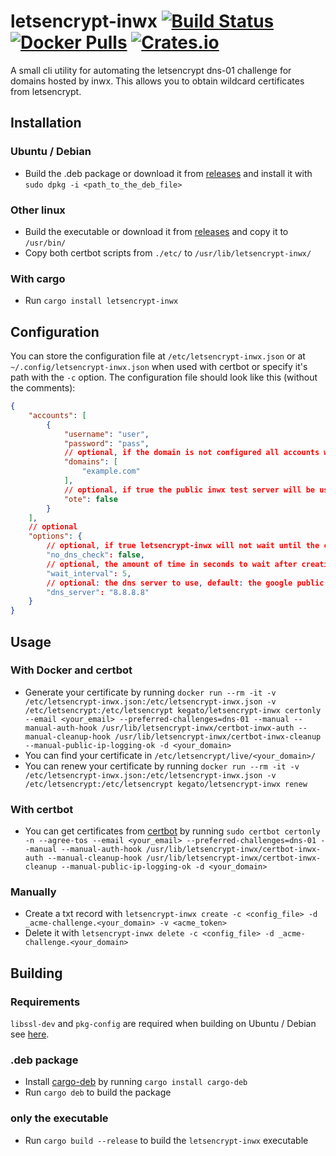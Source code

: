 # letsencrypt-inwx [![Build Status](https://travis-ci.org/kegato/letsencrypt-inwx.svg?branch=master)](https://travis-ci.org/kegato/letsencrypt-inwx) [![Docker Pulls](https://img.shields.io/docker/pulls/kegato/letsencrypt-inwx.svg)](https://hub.docker.com/r/kegato/letsencrypt-inwx/) [![Crates.io](https://img.shields.io/crates/v/letsencrypt-inwx.svg)](https://crates.io/crates/letsencrypt-inwx)

A small cli utility for automating the letsencrypt dns-01 challenge for domains hosted by inwx. This allows you to obtain wildcard certificates from letsencrypt.

## Installation
### Ubuntu / Debian
- Build the .deb package or download it from [releases](https://github.com/kegato/letsencrypt-inwx/releases/latest) and install it with `sudo dpkg -i <path_to_the_deb_file>`

### Other linux
- Build the executable or download it from [releases](https://github.com/kegato/letsencrypt-inwx/releases/latest) and copy it to `/usr/bin/`
- Copy both certbot scripts from `./etc/` to `/usr/lib/letsencrypt-inwx/`

### With cargo
- Run `cargo install letsencrypt-inwx`

## Configuration
You can store the configuration file at `/etc/letsencrypt-inwx.json` or at `~/.config/letsencrypt-inwx.json` when used with certbot or specify it's path with the `-c` option.
The configuration file should look like this (without the comments):
```json
{
	"accounts": [
		{
			"username": "user",
			"password": "pass",
			// optional, if the domain is not configured all accounts will be tried
			"domains": [
				"example.com"
			],
			// optional, if true the public inwx test server will be used
			"ote": false
		}
	],
	// optional
	"options": {
		// optional, if true letsencrypt-inwx will not wait until the created record is publicly visible, default: false
		"no_dns_check": false,
		// optional, the amount of time in seconds to wait after creating a record, default: 5 seconds
		"wait_interval": 5,
		// optional: the dns server to use, default: the google public dns server
		"dns_server": "8.8.8.8"
	}
}
```

## Usage
### With Docker and certbot
- Generate your certificate by running `docker run --rm -it -v /etc/letsencrypt-inwx.json:/etc/letsencrypt-inwx.json -v /etc/letsencrypt:/etc/letsencrypt kegato/letsencrypt-inwx certonly --email <your_email> --preferred-challenges=dns-01 --manual --manual-auth-hook /usr/lib/letsencrypt-inwx/certbot-inwx-auth --manual-cleanup-hook /usr/lib/letsencrypt-inwx/certbot-inwx-cleanup --manual-public-ip-logging-ok -d <your_domain>`
- You can find your certificate in `/etc/letsencrypt/live/<your_domain>/`
- You can renew your certificate by running `docker run --rm -it -v /etc/letsencrypt-inwx.json:/etc/letsencrypt-inwx.json -v /etc/letsencrypt:/etc/letsencrypt kegato/letsencrypt-inwx renew`

### With certbot
- You can get certificates from [certbot](https://certbot.eff.org/) by running `sudo certbot certonly -n --agree-tos --email <your_email> --preferred-challenges=dns-01 --manual --manual-auth-hook /usr/lib/letsencrypt-inwx/certbot-inwx-auth --manual-cleanup-hook /usr/lib/letsencrypt-inwx/certbot-inwx-cleanup --manual-public-ip-logging-ok -d <your_domain>`

### Manually
- Create a txt record with `letsencrypt-inwx create -c <config_file> -d _acme-challenge.<your_domain> -v <acme_token>`
- Delete it with `letsencrypt-inwx delete -c <config_file> -d _acme-challenge.<your_domain>`

## Building
### Requirements
`libssl-dev` and `pkg-config` are required when building on Ubuntu / Debian see [here](https://github.com/sfackler/rust-openssl).

### .deb package
- Install [cargo-deb](https://github.com/mmstick/cargo-deb) by running `cargo install cargo-deb`
- Run `cargo deb` to build the package

### only the executable
- Run `cargo build --release` to build the `letsencrypt-inwx` executable
